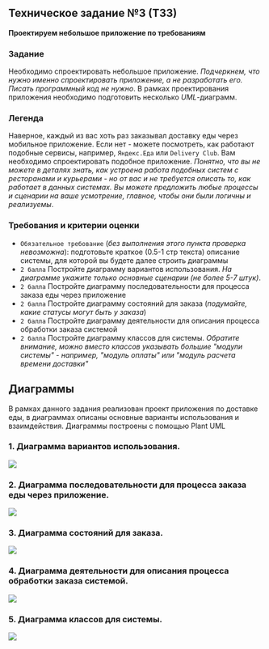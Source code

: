 ## Техническое задание №3 (ТЗ3)

**Проектируем небольшое приложение по требованиям**

### Задание 

Необходимо спроектировать небольшое приложение. *Подчеркнем, что нужно именно спроектировать приложение, а не разработать его. Писать программный код не нужно*.
В рамках проектирования приложения необходимо подготовить несколько *UML*-диаграмм.

### Легенда

Нaверное, каждый из вас хоть раз заказывал доставку еды через мобильное приложение. 
Если нет - можете посмотреть, как работают подобные сервисы, например, `Яндекс.Еда` или `Delivery Club`. 
Вам необходимо спроектировать подобное приложение. 
*Понятно, что вы не можете в деталях знать, как устроена работа подобных систем с ресторанами и курьерами - но от вас и не требуется описать то, как работает в данных системах.*
*Вы можете предложить любые процессы и сценарии на ваше усмотрение, главное, чтобы они были логичны и реализуемы*.

### Требования и критерии оценки

- `Обязательное требование` (*без выполнения этого пункта проверка невозможна*): подготовьте краткое (0.5-1 стр текста) описание системы, для которой вы будете далее строить диаграммы
- `2 балла` Постройте диаграмму вариантов использования. *На диаграмме укажите только основные сценарии (не более 5-7 штук)*. 
- `2 балла` Постройте диаграмму последовательности для процесса заказа еды через приложение 
- `2 балла` Постройте диаграмму состояний для заказа (*подумайте, какие статусы могут быть у заказа*)
- `2 балла` Постройте диаграмму деятельности для описания процесса обработки заказа системой 
- `2 балла` Постройте диаграмму классов для системы. *Обратите внимание, можно вместо классов указывать большие "модули системы" - например, "модуль оплаты" или "модуль расчета времени доставки"*

## Диаграммы
В рамках данного задания реализован проект приложения по доставке еды, в диаграммах описаны основные варианты использования и взаимдействия. Диаграммы построены с помощью Plant UML

### 1. Диаграмма вариантов использования.
![](../pictures/first_diagram.png)

### 2. Диаграмма последовательности для процесса заказа еды через приложение.
![](../pictures/second_diagram.png)

### 3. Диаграмма состояний для заказа.
![](../pictures/third_diagram.png)

### 4. Диаграмма деятельности для описания процесса обработки заказа системой.
![](../pictures/fourth_diagram.png)

### 5. Диаграмма классов для системы.
![](../pictures/fivth_diagram.png)
